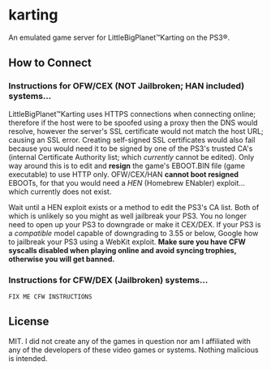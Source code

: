 # karting
An emulated game server for LittleBigPlanet™Karting on the PS3®.

## How to Connect
### Instructions for OFW/CEX (NOT Jailbroken; HAN included) systems…
LittleBigPlanet™Karting uses HTTPS connections when connecting online; therefore if the host were to be spoofed using a proxy then the DNS would resolve, however the server's SSL certificate would not match the host URL; causing an SSL error. Creating self-signed SSL certificates would also fail because you would need it to be signed by one of the PS3's trusted CA's (internal Certificate Authority list; which *currently* cannot be edited). Only way around this is to edit and **resign** the game's EBOOT.BIN file (game executable) to use HTTP only. OFW/CEX/HAN **cannot boot resigned** EBOOTs, for that you would need a *HEN* (Homebrew ENabler) exploit… which currently does not exist.

Wait until a HEN exploit exists or a method to edit the PS3's CA list. Both of which is unlikely so you might as well jailbreak your PS3. You no longer need to open up your PS3 to downgrade or make it CEX/DEX. If your PS3 is a *compatible* model capable of downgrading to 3.55 or below, Google how to jailbreak your PS3 using a WebKit exploit. **Make sure you have CFW syscalls __disabled__ when playing online and avoid syncing trophies, otherwise you will get banned.** 

### Instructions for CFW/DEX (Jailbroken) systems…
`FIX ME CFW INSTRUCTIONS`

## License
MIT. I did not create any of the games in question nor am I affiliated with any of the developers of these video games or systems. Nothing malicious is intended.
